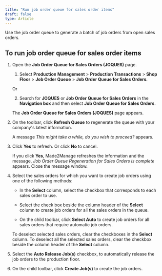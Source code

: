 ```yaml
---
title: "Run job order queue for sales order items"
draft: false
type: Article
---
```


Use the job order queue to generate a batch of job orders from open sales orders.

## To run job order queue for sales order items

1. Open the **Job Order Queue for Sales Orders (JOQUES)** page.

    1. Select **Production Management** > **Production Transactions** > **Shop Floor** > **Job Order Queue** >  **Job Order Queue for Sales Orders**.

    Or

    2. Search for **JOQUES** or **Job Order Queue for Sales Orders** in the **Navigation box** and then select **Job Order Queue for Sales Orders**.

    The **Job Order Queue for Sales Orders (JOQUES)** page appears.

2. On the toolbar, click **Refresh Queue** to regenerate the queue with your company's latest information.

    A message *This might take a while, do you wish to proceed?* appears.

3. Click **Yes** to refresh. Or click **No** to cancel.

    If you click **Yes**, Made2Manage refreshes the information and the message, *Job Order Queue Regeneration for Sales Orders is complete* appears. Close the message window.

4. Select the sales orders for which you want to create job orders using one of the following methods:

    - In the **Select** column, select the checkbox that corresponds to each sales order to use.

    - Select the check box beside the column header of the **Select** column to create job orders for all the sales orders in the queue.

    - On the child toolbar, click **Select Auto** to create job orders for all sales orders that require automatic job orders.

    To deselect selected sales orders, clear the checkboxes in the **Select** column. To deselect all the selected sales orders, clear the checkbox beside the column header of the **Select** column.

5. Select the **Auto Release Job(s)** checkbox, to automatically release the job orders to the production floor.

6. On the child toolbar, click **Create Job(s)** to create the job orders.

​